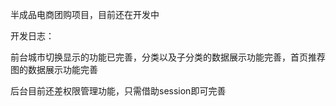 半成品电商团购项目，目前还在开发中


开发日志：

前台城市切换显示的功能已完善，分类以及子分类的数据展示功能完善，首页推荐图的数据展示功能完善

后台目前还差权限管理功能，只需借助session即可完善
